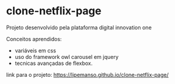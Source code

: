 # clone-netflix-page
Projeto desenvolvido pela plataforma digital innovation one

Conceitos aprendidos:
* variáveis em css
* uso do framework owl carousel em jquery
* tecnicas avançadas de flexbox.

link para o projeto: https://lipemanso.github.io/clone-netflix-page/
